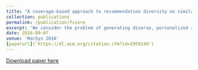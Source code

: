 ```yaml
---
title: "A coverage-based approach to recommendation diversity on similarity graph"
collection: publications
permalink: /publication/fscore
excerpt: 'We consider the problem of generating diverse, personalized recommendations such that a small set of recommended items covers a broad range of the user's interests. We represent items in a similarity graph, and we formulate the relevance/diversity trade-off as finding a small set of unrated items that best covers a subset of items positively rated by the user. In contrast to previous approaches, our method does not rely on an explicit trade-off between a relevance objective and a diversity objective, as the estimations of relevance and diversity are implicit in the coverage criterion. We show on several benchmark datasets that our approach compares favorably to the state-of-the-art diversification methods according to various relevance and diversity measures.'
date: 2016-09-07
venue: 'RecSys 2016'
[paperurl]('https://dl.acm.org/citation.cfm?id=2959149')
---
```


[Download paper here](http://papers.nips.cc/paper/5508-optimizing-f-measures-by-cost-sensitive-classification/)

